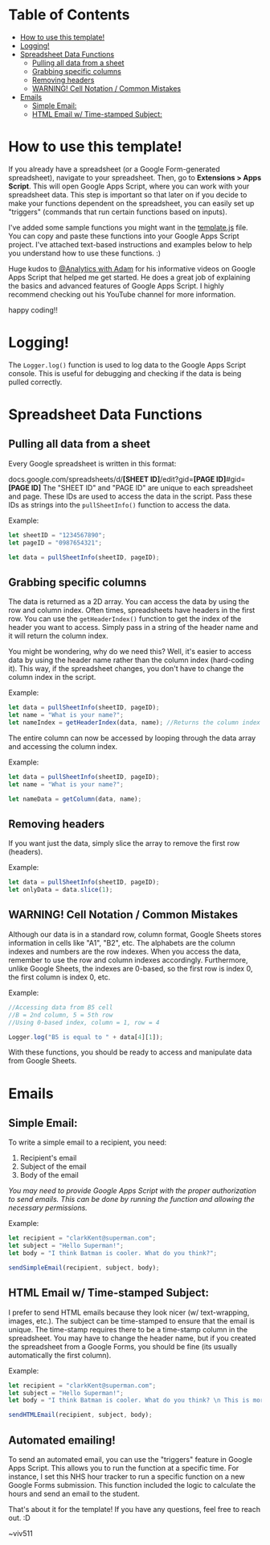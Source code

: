 Table of Contents
=================

* [How to use this template!](#how-to-use-this-template)
* [Logging!](#logging)
* [Spreadsheet Data Functions](#spreadsheet-data-functions)
  * [Pulling all data from a sheet](#pulling-all-data-from-a-sheet)
  * [Grabbing specific columns](#grabbing-specific-columns)
  * [Removing headers](#removing-headers)
  * [WARNING! Cell Notation / Common Mistakes](#warning-cell-notation--common-mistakes)
* [Emails](#emails)
    * [Simple Email:](#simple-email)
    * [HTML Email w/ Time-stamped Subject:](#html-email-w-time-stamped-subject)

# How to use this template!
If you already have a spreadsheet (or a Google Form-generated spreadsheet), navigate to your spreadsheet. Then, go to **Extensions > Apps Script**. This will open Google Apps Script, where you can work with your spreadsheet data. This step is important so that later on if you decide to make your functions dependent on the spreadsheet, you can easily set up "triggers" (commands that run certain functions based on inputs).

I've added some sample functions you might want in the [template.js](template.js) file. You can copy and paste these functions into your Google Apps Script project. I've attached text-based instructions and examples below to help you understand how to use these functions. :) 

Huge kudos to [@Analytics with Adam](https://www.youtube.com/@analyticswithadamw) for his informative videos on Google Apps Script that helped me get started. He does a great job of explaining the basics and advanced features of Google Apps Script. I highly recommend checking out his YouTube channel for more information.

happy coding!!

# Logging!
The `Logger.log()` function is used to log data to the Google Apps Script console. This is useful for debugging and checking if the data is being pulled correctly. 

# Spreadsheet Data Functions
## Pulling all data from a sheet
Every Google spreadsheet is written in this format:

docs.google.com/spreadsheets/d/**[SHEET ID]**/edit?gid=**[PAGE ID]**#gid=**[PAGE ID]**
The "SHEET ID" and "PAGE ID" are unique to each spreadsheet and page. These IDs are used to access the data in the script. Pass these IDs as strings into the `pullSheetInfo()` function to access the data.

Example:
```javascript
let sheetID = "1234567890";
let pageID = "0987654321";

let data = pullSheetInfo(sheetID, pageID);
```

## Grabbing specific columns
The data is returned as a 2D array. You can access the data by using the row and column index. Often times, spreadsheets have headers in the first row. You can use the `getHeaderIndex()` function to get the index of the header you want to access. Simply pass in a string of the header name and it will return the column index.

You might be wondering, why do we need this? Well, it's easier to access data by using the header name rather than the column index (hard-coding it). This way, if the spreadsheet changes, you don't have to change the column index in the script. 

Example:
```javascript
let data = pullSheetInfo(sheetID, pageID);
let name = "What is your name?";
let nameIndex = getHeaderIndex(data, name); //Returns the column index of the header "What is your name?"
```

The entire column can now be accessed by looping through the data array and accessing the column index.

Example:
```javascript
let data = pullSheetInfo(sheetID, pageID);
let name = "What is your name?";

let nameData = getColumn(data, name);
```

## Removing headers
If you want just the data, simply slice the array to remove the first row (headers).

Example:
```javascript
let data = pullSheetInfo(sheetID, pageID);
let onlyData = data.slice(1);
```

## WARNING! Cell Notation / Common Mistakes
Although our data is in a standard row, column format, Google Sheets stores information in cells like "A1", "B2", etc. The alphabets are the column indexes and numbers are the row indexes. When you access the data, remember to use the row and column indexes accordingly. Furthermore, unlike Google Sheets, the indexes are 0-based, so the first row is index 0, the first column is index 0, etc.

Example:
```javascript
//Accessing data from B5 cell
//B = 2nd column, 5 = 5th row
//Using 0-based index, column = 1, row = 4

Logger.log("B5 is equal to " + data[4][1]); 
```

With these functions, you should be ready to access and manipulate data from Google Sheets.

# Emails

## Simple Email:
To write a simple email to a recipient, you need:
1. Recipient's email
2. Subject of the email
3. Body of the email
 
*You may need to provide Google Apps Script with the proper authorization to send emails. This can be done by running the function and allowing the necessary permissions.*

Example:
```javascript
let recipient = "clarkKent@superman.com";
let subject = "Hello Superman!";
let body = "I think Batman is cooler. What do you think?";

sendSimpleEmail(recipient, subject, body);
```

## HTML Email w/ Time-stamped Subject:
I prefer to send HTML emails because they look nicer (w/ text-wrapping, images, etc.). The subject can be time-stamped to ensure that the email is unique. The time-stamp requires there to be a time-stamp column in the spreadsheet. You may have to change the header name, but if you created the spreadsheet from a Google Forms, you should be fine (its usually automatically the first column). 


Example:
```javascript
let recipient = "clarkKent@superman.com";
let subject = "Hello Superman!";
let body = "I think Batman is cooler. What do you think? \n This is more of a complicated email, so I'm introducing line breaks. \n <b> This is bold text. </b> Notice the use of HTML tags to bold the message. The function automatically converts the slash-n to HTML line breaks, but feel free to directly use the <br> tag.";

sendHTMLEmail(recipient, subject, body);
```

## Automated emailing!
To send an automated email, you can use the "triggers" feature in Google Apps Script. This allows you to run the function at a specific time. For instance, I set this NHS hour tracker to run a specific function on a new Google Forms submission. This function included the logic to calculate the hours and send an email to the student.

That's about it for the template! If you have any questions, feel free to reach out. :D

~viv511
